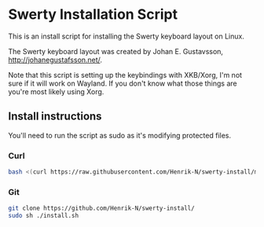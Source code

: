 # Swerty Installation Script
This is an install script for installing the Swerty keyboard layout on Linux.

The Swerty keyboard layout was created by Johan E. Gustavsson, http://johanegustafsson.net/.

Note that this script is setting up the keybindings with XKB/Xorg, I'm not sure if it will work on Wayland. If you don't know what those things are you're most likely using Xorg.


## Install instructions

You'll need to run the script as sudo as it's modifying protected files.

### Curl
```bash
bash <(curl https://raw.githubusercontent.com/Henrik-N/swerty-install/main/install.sh)
```
### Git
```bash
git clone https://github.com/Henrik-N/swerty-install/
sudo sh ./install.sh
```
